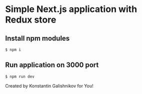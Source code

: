 # Simple Next.js application with Redux store

## Install npm modules
```
$ npm i
```

## Run application on 3000 port
```
$ npm run dev
```

Created by Konstantin Galishnikov for You!
